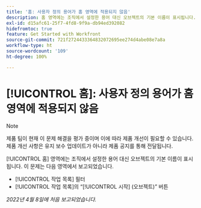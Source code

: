 ```yaml
---
title: '홈: 사용자 정의 용어가 홈 영역에 적용되지 않음'
description: 홈 영역에는 조직에서 설정한 용어 대신 오브젝트의 기본 이름이 표시됩니다. 이 문제는 여러 영역에서 보고되었습니다.
exl-id: d15afc61-25f7-4fd8-9f9a-db94ed392082
hidefromtoc: true
feature: Get Started with Workfront
source-git-commit: 721f2724433364832072695ee274d4abe08e7a8a
workflow-type: ht
source-wordcount: '109'
ht-degree: 100%

---
```


# [!UICONTROL 홈]: 사용자 정의 용어가 홈 영역에 적용되지 않음

>[!NOTE]
>
>제품 팀이 현재 이 문제 해결을 평가 중이며 이에 따라 제품 개선이 필요할 수 있습니다. 제품 개선 사항은 유지 보수 업데이트가 아니라 제품 공지를 통해 전달됩니다.

[!UICONTROL 홈] 영역에는 조직에서 설정한 용어 대신 오브젝트의 기본 이름이 표시됩니다. 이 문제는 다음 영역에서 보고되었습니다.

* [!UICONTROL 작업 목록] 필터
* [!UICONTROL 작업 목록]의 “[!UICONTROL 시작] (오브젝트)” 버튼

_2022년 4월 8일에 처음 보고되었습니다._
